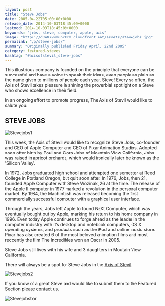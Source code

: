 ```yaml
---
layout: post
title: "Steve Jobs"
date: 2005-04-22T05:00:00+0000
release_date: 2014-10-03T18:45:09+0000
lastmod: 2014-10-03T18:45:09+0000
keywords: "jobs, steve, computer, apple, axis"
image: "https://d3e878vmunx8cm.cloudfront.net/assets/stevejobs.jpg"
permalink: "/p/steve-jobs/"
summary: "Originally published Friday April, 22nd 2005"
category: featured-steves
hashtag: "#axisofstevil_steve-jobs"
---
```


[id_1]: https://d3e878vmunx8cm.cloudfront.net/assets/stevejobs.jpg "Stevejobs1"[id_2]: https://d3e878vmunx8cm.cloudfront.net/assets/stevejobs7.jpg "Stevejobs2"[id_3]: https://d3e878vmunx8cm.cloudfront.net/assets/stevejobsmural.jpg "Stevejobsbar"
This illustrious company is founded on the principle that everyone can be successful and have a voice to speak their ideas, even people as plain as the name given to millions of people each year, Steve! Every so often, the Axis of Stevil takes pleasure in shining the proverbial spotlight on a Steve who shows excellence in their field.

In an ongoing effort to promote progress, The Axis of Stevil would like to salute you:

## STEVE JOBS ##

![Stevejobs1][id_1]

This week, the Axis of Stevil would like to recognize Steve Jobs, co-founder and CEO of Apple Computer and CEO of Pixar Animation Studios. Adopted soon after birth by Paul and Clara Jobs of Mountain View California, Jobs was raised in apricot orchards, which would ironically later be known as the 'Silicon Valley'.

In 1972, Jobs graduated high school and attempted one semester at Reed College in Portland Oregon, but quit soon after. In 1976, Jobs, then 21, founded Apple Computer with Steve Wozinak, 26 at the time. The release of the Apple II computer in 1977 marked a revolution in the personal computer market. By 1984, the Machintosh was released becoming the first commercially successful computer with a graphical user interface.

Through the years, Jobs left Apple to found NeXt Computer, which was eventually bought out by Apple, marking his return to his home company in 1996. Even today Apple continues to forge ahead as the leader in the computer industry with it’s desktop and notebook computers, OS X operating systems, and products such as the iPod and online music store. Pixar has also created 6 of the most beloved animation films and most reccently the film The Incredibles won an Oscar in 2005.

Steve Jobs still lives with his wife and 3 daughters in Moutain View California.

There will always be a spot for Steve Jobs in the [Axis of Stevil](/ "Axis of Stevil").

![Stevejobs2][id_2]

If you know of a great Steve and would like to submit them to the Featured Section please [contact](/contact) us.

![Stevejobsbar][id_3]

